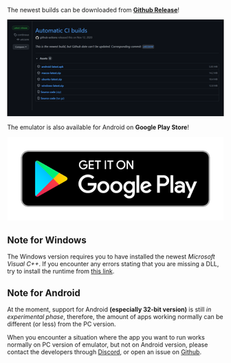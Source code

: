 The newest builds can be downloaded from [**Github Release**](https://github.com/EKA2L1/EKA2L1/releases/tag/continous)!

![release_shot](/assets/download/release_page.png)

The emulator is also available for Android on **Google Play Store**!

[![Play Store Badge](/assets/download/google-play-badge.png)](https://play.google.com/store/apps/details?id=com.github.eka2l1)

## Note for Windows

The Windows version requires you to have installed the newest *Microsoft Visual C++*. If you encounter any errors stating that you are missing a DLL, try
to install the runtime from [this link](https://support.microsoft.com/en-US/help/2977003/the-latest-supported-visual-c-downloads).

## Note for Android

At the moment, support for Android **(especially 32-bit version)** is still *in experimental phase*, therefore, the amount of apps working normally can be different (or less)
from the PC version.

When you encounter a situation where the app you want to run works normally on PC version of emulator, but not on Android version, please contact the developers through [Discord](https://discord.gg/5Bm5SJ9),
or open an issue on [Github](https://github.com/EKA2L1/EKA2L1/issues).
